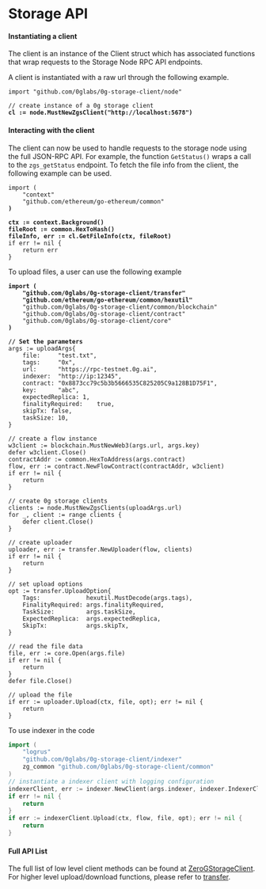 # Storage API

#### Instantiating a client <a href="#instantiating-a-client" id="instantiating-a-client"></a>

The client is an instance of the Client struct which has associated functions that wrap requests to the Storage Node RPC API endpoints.

A client is instantiated with a raw url through the following example.

<pre class="language-go"><code class="lang-go">import "github.com/0glabs/0g-storage-client/node"

// create instance of a 0g storage client
<strong>cl := node.MustNewZgsClient("http://localhost:5678")
</strong></code></pre>

#### Interacting with the client <a href="#interacting-with-a-client" id="interacting-with-a-client"></a>

The client can now be used to handle requests to the storage node using the full JSON-RPC API. For example, the function `GetStatus()` wraps a call to the `zgs_getStatus` endpoint. To fetch the file info from the client, the following example can be used.

<pre class="language-go"><code class="lang-go">import (
    "context"
    "github.com/ethereum/go-ethereum/common"
<strong>)
</strong><strong>
</strong><strong>ctx := context.Background()
</strong><strong>fileRoot := common.HexToHash()
</strong><strong>fileInfo, err := cl.GetFileInfo(ctx, fileRoot)
</strong>if err != nil {
    return err
}
</code></pre>

To upload files, a user can use the following example

<pre class="language-go"><code class="lang-go"><strong>import (    
</strong><strong>    "github.com/0glabs/0g-storage-client/transfer"
</strong><strong>    "github.com/ethereum/go-ethereum/common/hexutil"
</strong>    "github.com/0glabs/0g-storage-client/common/blockchain"
    "github.com/0glabs/0g-storage-client/contract"
    "github.com/0glabs/0g-storage-client/core"
<strong>)
</strong><strong>
</strong><strong>// Set the parameters
</strong>args := uploadArgs{
    file:     "test.txt",
    tags:     "0x",
    url:      "https://rpc-testnet.0g.ai",
    indexer:  "http://ip:12345",
    contract: "0x8873cc79c5b3b5666535C825205C9a128B1D75F1",
    key:      "abc",
    expectedReplica: 1,
    finalityRequired:    true,
    skipTx: false,
    taskSize: 10,
}

// create a flow instance
w3client := blockchain.MustNewWeb3(args.url, args.key)
defer w3client.Close()
contractAddr := common.HexToAddress(args.contract)
flow, err := contract.NewFlowContract(contractAddr, w3client)
if err != nil {
    return
}

// create 0g storage clients
clients := node.MustNewZgsClients(uploadArgs.url)
for _, client := range clients {
    defer client.Close()
}

// create uploader
uploader, err := transfer.NewUploader(flow, clients)
if err != nil {
    return
}

// set upload options
opt := transfer.UploadOption{
    Tags:             hexutil.MustDecode(args.tags),
    FinalityRequired: args.finalityRequired,
    TaskSize:         args.taskSize,
    ExpectedReplica:  args.expectedReplica,
    SkipTx:           args.skipTx,
}

// read the file data
file, err := core.Open(args.file)
if err != nil {
    return
}
defer file.Close()

// upload the file
if err := uploader.Upload(ctx, file, opt); err != nil {
    return
}
</code></pre>

To use indexer in the code

```go
import (
    "logrus"
    "github.com/0glabs/0g-storage-client/indexer"
    zg_common "github.com/0glabs/0g-storage-client/common"
)
// instantiate a indexer client with logging configuration
indexerClient, err := indexer.NewClient(args.indexer, indexer.IndexerClientOption{LogOption: zg_common.LogOption{Logger: logrus.StandardLogger()}})
if err != nil {
    return
}
if err := indexerClient.Upload(ctx, flow, file, opt); err != nil {
    return
}
```

#### Full API List&#x20;

The full list of low level client methods can be found at [ZeroGStorageClient](https://pkg.go.dev/github.com/0glabs/0g-storage-client@v0.3.0/node#ZeroGStorageClient). For higher level upload/download functions, please refer to [transfer](https://pkg.go.dev/github.com/0glabs/0g-storage-client@v0.3.0/transfer).
